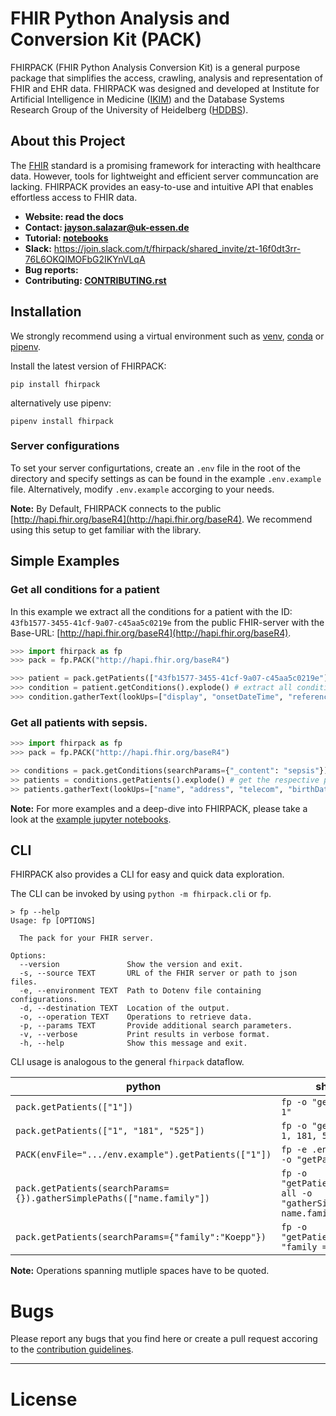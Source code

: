 # FHIR Python Analysis and Conversion Kit (PACK)

FHIRPACK (FHIR Python Analysis Conversion Kit) is a general purpose package that simplifies the access, crawling, analysis and representation of FHIR and EHR data. FHIRPACK was designed and developed at Institute for Artificial Intelligence in Medicine ([IKIM](https://mml.ikim.nrw/)) and the Database Systems Research Group of the University of Heidelberg ([HDDBS](https://dbs.ifi.uni-heidelberg.de/)). 

## About this Project

The [FHIR](https://www.hl7.org/fhir/resourcelist.html) standard is a promising framework for interacting with healthcare data. However, tools for lightweight and efficient server communcation are lacking. FHIRPACK provides an easy-to-use and intuitive API that enables effortless access to FHIR data.

- **Website: read the docs**
- **Contact: jayson.salazar@uk-essen.de**
- **Tutorial: [notebooks](examples)**
- **Slack:** https://join.slack.com/t/fhirpack/shared_invite/zt-16f0dt3rr-76L6OKQIMOFbG2IKYnVLqA
- **Bug reports:**
- **Contributing: [CONTRIBUTING.rst](CONTRIBUTING.rst)**

## Installation

We strongly recommend using a virtual environment such as [venv](https://docs.python.org/3/library/venv.html#creating-virtual-environments), [conda](https://docs.conda.io/projects/conda/en/latest/user-guide/install/index.html#regular-installation) or [pipenv](https://pipenv.pypa.io/en/latest/#install-pipenv-today).

Install the latest version of FHIRPACK:

```shell
pip install fhirpack
```

alternatively use pipenv:

```shell
pipenv install fhirpack
```

### Server configurations

To set your server configurtations, create an `.env` file in the root of the directory and specify settings as can be found in the example `.env.example` file. Alternatively, modify `.env.example` accorging to your needs.

**Note:** By Default, FHIRPACK connects to the public [http://hapi.fhir.org/baseR4](http://hapi.fhir.org/baseR4). We recommend using this setup to get familiar with the library.

## Simple Examples

### Get all conditions for a patient

In this example we extract all the conditions for a patient with the ID: `43fb1577-3455-41cf-9a07-c45aa5c0219e` from the public FHIR-server with the Base-URL: [http://hapi.fhir.org/baseR4](http://hapi.fhir.org/baseR4).

```python
>>> import fhirpack as fp
>>> pack = fp.PACK("http://hapi.fhir.org/baseR4")

>>> patient = pack.getPatients(["43fb1577-3455-41cf-9a07-c45aa5c0219e"]) # get the Patient by ID
>>> condition = patient.getConditions().explode() # extract all conditions for the patient
>>> condition.gatherText(lookUps=["display", "onsetDateTime", "reference"]) # display the specified FHIR elements of the conditions
```

### Get all patients with sepsis.

```python 
>>> import fhirpack as fp
>>> pack = fp.PACK("http://hapi.fhir.org/baseR4")

>> conditions = pack.getConditions(searchParams={"_content": "sepsis"}) # extract all conditions containing the word sepsis
>> patients = conditions.getPatients().explode() # get the respective patients
>> patients.gatherText(lookUps=["name", "address", "telecom", "birthDate"]) # display the specified FHIR elements of the patients
```

**Note:** For more examples and a deep-dive into FHIRPACK, please take a look at the [example jupyter notebooks](examples).

## CLI

FHIRPACK also provides a CLI for easy and quick data exploration.

The CLI can be invoked by using `python -m fhirpack.cli` or `fp`.

```shell
> fp --help                                
Usage: fp [OPTIONS]

  The pack for your FHIR server.

Options:
  --version               Show the version and exit.
  -s, --source TEXT       URL of the FHIR server or path to json files.
  -e, --environment TEXT  Path to Dotenv file containing configurations.
  -d, --destination TEXT  Location of the output.
  -o, --operation TEXT    Operations to retrieve data.
  -p, --params TEXT       Provide additional search parameters.
  -v, --verbose           Print results in verbose format.
  -h, --help              Show this message and exit.
```

CLI usage is analogous to the general `fhirpack` dataflow.

| python | shell |
| ------ | ------ |
| `pack.getPatients(["1"])` | `fp -o "getPatients 1"` |
| `pack.getPatients(["1", "181", "525"])` | `fp -o "getPatients 1, 181, 525"` |
| `PACK(envFile=".../env.example").getPatients(["1"])` | `fp -e .env.example -o "getPatients 1"` |
| `pack.getPatients(searchParams={}).gatherSimplePaths(["name.family"])` | `fp -o "getPatients" -p all -o "gatherSimplePaths name.family"` |
| `pack.getPatients(searchParams={"family":"Koepp"})` | `fp -o "getPatients" -p "family = Koepp"` |

**Note:** Operations spanning mutliple spaces have to be quoted.

# Bugs

Please report any bugs that you find here or create a pull request accoring to the [contribution guidelines](CONTRIBUTING.rst).

---

# License

